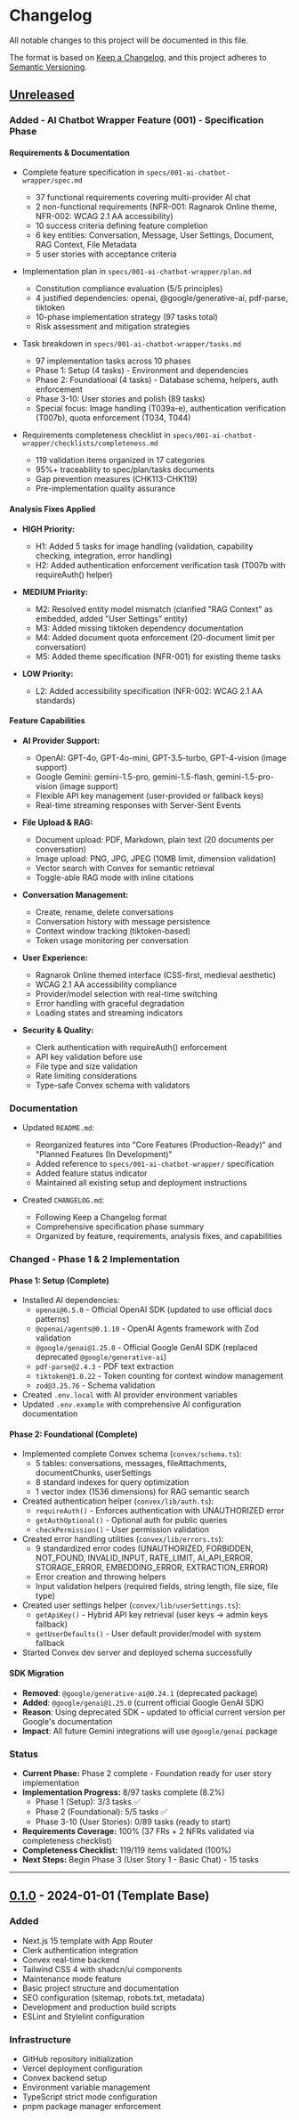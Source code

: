 # Changelog

All notable changes to this project will be documented in this file.

The format is based on [Keep a Changelog](https://keepachangelog.com/en/1.0.0/),
and this project adheres to [Semantic Versioning](https://semver.org/spec/v2.0.0.html).

## [Unreleased]

### Added - AI Chatbot Wrapper Feature (001) - Specification Phase

#### Requirements & Documentation

- Complete feature specification in `specs/001-ai-chatbot-wrapper/spec.md`

  - 37 functional requirements covering multi-provider AI chat
  - 2 non-functional requirements (NFR-001: Ragnarok Online theme, NFR-002: WCAG 2.1 AA accessibility)
  - 10 success criteria defining feature completion
  - 6 key entities: Conversation, Message, User Settings, Document, RAG Context, File Metadata
  - 5 user stories with acceptance criteria

- Implementation plan in `specs/001-ai-chatbot-wrapper/plan.md`

  - Constitution compliance evaluation (5/5 principles)
  - 4 justified dependencies: openai, @google/generative-ai, pdf-parse, tiktoken
  - 10-phase implementation strategy (97 tasks total)
  - Risk assessment and mitigation strategies

- Task breakdown in `specs/001-ai-chatbot-wrapper/tasks.md`

  - 97 implementation tasks across 10 phases
  - Phase 1: Setup (4 tasks) - Environment and dependencies
  - Phase 2: Foundational (4 tasks) - Database schema, helpers, auth enforcement
  - Phase 3-10: User stories and polish (89 tasks)
  - Special focus: Image handling (T039a-e), authentication verification (T007b), quota enforcement (T034, T044)

- Requirements completeness checklist in `specs/001-ai-chatbot-wrapper/checklists/completeness.md`
  - 119 validation items organized in 17 categories
  - 95%+ traceability to spec/plan/tasks documents
  - Gap prevention measures (CHK113-CHK119)
  - Pre-implementation quality assurance

#### Analysis Fixes Applied

- **HIGH Priority:**

  - H1: Added 5 tasks for image handling (validation, capability checking, integration, error handling)
  - H2: Added authentication enforcement verification task (T007b with requireAuth() helper)

- **MEDIUM Priority:**

  - M2: Resolved entity model mismatch (clarified "RAG Context" as embedded, added "User Settings" entity)
  - M3: Added missing tiktoken dependency documentation
  - M4: Added document quota enforcement (20-document limit per conversation)
  - M5: Added theme specification (NFR-001) for existing theme tasks

- **LOW Priority:**
  - L2: Added accessibility specification (NFR-002: WCAG 2.1 AA standards)

#### Feature Capabilities

- **AI Provider Support:**

  - OpenAI: GPT-4o, GPT-4o-mini, GPT-3.5-turbo, GPT-4-vision (image support)
  - Google Gemini: gemini-1.5-pro, gemini-1.5-flash, gemini-1.5-pro-vision (image support)
  - Flexible API key management (user-provided or fallback keys)
  - Real-time streaming responses with Server-Sent Events

- **File Upload & RAG:**

  - Document upload: PDF, Markdown, plain text (20 documents per conversation)
  - Image upload: PNG, JPG, JPEG (10MB limit, dimension validation)
  - Vector search with Convex for semantic retrieval
  - Toggle-able RAG mode with inline citations

- **Conversation Management:**

  - Create, rename, delete conversations
  - Conversation history with message persistence
  - Context window tracking (tiktoken-based)
  - Token usage monitoring per conversation

- **User Experience:**

  - Ragnarok Online themed interface (CSS-first, medieval aesthetic)
  - WCAG 2.1 AA accessibility compliance
  - Provider/model selection with real-time switching
  - Error handling with graceful degradation
  - Loading states and streaming indicators

- **Security & Quality:**
  - Clerk authentication with requireAuth() enforcement
  - API key validation before use
  - File type and size validation
  - Rate limiting considerations
  - Type-safe Convex schema with validators

### Documentation

- Updated `README.md`:

  - Reorganized features into "Core Features (Production-Ready)" and "Planned Features (In Development)"
  - Added reference to `specs/001-ai-chatbot-wrapper/` specification
  - Added feature status indicator
  - Maintained all existing setup and deployment instructions

- Created `CHANGELOG.md`:
  - Following Keep a Changelog format
  - Comprehensive specification phase summary
  - Organized by feature, requirements, analysis fixes, and capabilities

### Changed - Phase 1 & 2 Implementation

#### Phase 1: Setup (Complete)

- Installed AI dependencies:
  - `openai@6.5.0` - Official OpenAI SDK (updated to use official docs patterns)
  - `@openai/agents@0.1.10` - OpenAI Agents framework with Zod validation
  - `@google/genai@1.25.0` - Official Google GenAI SDK (replaced deprecated `@google/generative-ai`)
  - `pdf-parse@2.4.3` - PDF text extraction
  - `tiktoken@1.0.22` - Token counting for context window management
  - `zod@3.25.76` - Schema validation
- Created `.env.local` with AI provider environment variables
- Updated `.env.example` with comprehensive AI configuration documentation

#### Phase 2: Foundational (Complete)

- Implemented complete Convex schema (`convex/schema.ts`):
  - 5 tables: conversations, messages, fileAttachments, documentChunks, userSettings
  - 8 standard indexes for query optimization
  - 1 vector index (1536 dimensions) for RAG semantic search
- Created authentication helper (`convex/lib/auth.ts`):
  - `requireAuth()` - Enforces authentication with UNAUTHORIZED error
  - `getAuthOptional()` - Optional auth for public queries
  - `checkPermission()` - User permission validation
- Created error handling utilities (`convex/lib/errors.ts`):
  - 9 standardized error codes (UNAUTHORIZED, FORBIDDEN, NOT_FOUND, INVALID_INPUT, RATE_LIMIT, AI_API_ERROR, STORAGE_ERROR, EMBEDDING_ERROR, EXTRACTION_ERROR)
  - Error creation and throwing helpers
  - Input validation helpers (required fields, string length, file size, file type)
- Created user settings helper (`convex/lib/userSettings.ts`):
  - `getApiKey()` - Hybrid API key retrieval (user keys → admin keys fallback)
  - `getUserDefaults()` - User default provider/model with system fallback
- Started Convex dev server and deployed schema successfully

#### SDK Migration

- **Removed**: `@google/generative-ai@0.24.1` (deprecated package)
- **Added**: `@google/genai@1.25.0` (current official Google GenAI SDK)
- **Reason**: Using deprecated SDK - updated to official current version per Google's documentation
- **Impact**: All future Gemini integrations will use `@google/genai` package

### Status

- **Current Phase:** Phase 2 complete - Foundation ready for user story implementation
- **Implementation Progress:** 8/97 tasks complete (8.2%)
  - Phase 1 (Setup): 3/3 tasks ✅
  - Phase 2 (Foundational): 5/5 tasks ✅
  - Phase 3-10 (User Stories): 0/89 tasks (ready to start)
- **Requirements Coverage:** 100% (37 FRs + 2 NFRs validated via completeness checklist)
- **Completeness Checklist:** 119/119 items validated (100%)
- **Next Steps:** Begin Phase 3 (User Story 1 - Basic Chat) - 15 tasks

---

## [0.1.0] - 2024-01-01 (Template Base)

### Added

- Next.js 15 template with App Router
- Clerk authentication integration
- Convex real-time backend
- Tailwind CSS 4 with shadcn/ui components
- Maintenance mode feature
- Basic project structure and documentation
- SEO configuration (sitemap, robots.txt, metadata)
- Development and production build scripts
- ESLint and Stylelint configuration

### Infrastructure

- GitHub repository initialization
- Vercel deployment configuration
- Convex backend setup
- Environment variable management
- TypeScript strict mode configuration
- pnpm package manager enforcement

[Unreleased]: https://github.com/romiafan/ai-chatbot-project/compare/v0.1.0...HEAD
[0.1.0]: https://github.com/romiafan/ai-chatbot-project/releases/tag/v0.1.0
